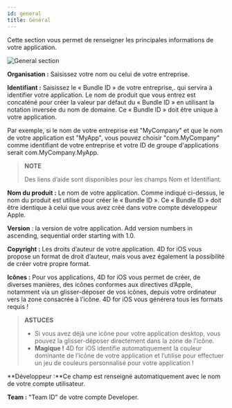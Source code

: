 ```yaml
---
id: general
title: Général
---
```


Cette section vous permet de renseigner les principales informations de votre application.

![General section](assets/fr/project-editor/General-section-4D-for-iOS.png)

**Organisation :** Saisissez votre nom ou celui de votre entreprise.

**Identifiant :** Saisissez le « Bundle ID » de votre entreprise,. qui servira à identifier votre application. Le nom de produit que vous entrez est concaténé pour créer la valeur par défaut du « Bundle ID » en utilisant la notation inversée du nom de domaine. Ce « Bundle ID » doit être unique à votre application.

Par exemple, si le nom de votre entreprise est "MyCompany" et que le nom de votre application est "MyApp", vous pouvez choisir "com.MyCompany" comme identifiant de votre entreprise et votre ID de groupe d'applications serait com.MyCompany.MyApp.

> **NOTE**
> 
> Des liens d’aide sont disponibles pour les champs Nom et Identifiant.

**Nom du produit :** Le nom de votre application. Comme indiqué ci-dessus, le nom du produit est utilisé pour créer le « Bundle ID ». Ce « Bundle ID » doit être identique à celui que vous avez créé dans votre compte développeur Apple.

**Version** : la version de votre application. Add version numbers in ascending, sequential order starting with 1.0.

**Copyright :** Les droits d’auteur de votre application. 4D for iOS vous propose un format de droit d’auteur, mais vous avez également la possibilité de créer votre propre format.

**Icônes :** Pour vos applications, 4D for iOS vous permet de créer, de diverses manières, des icônes conformes aux directives d’Apple, notamment via un glisser-déposer de vos icônes, depuis votre ordinateur vers la zone consacrée à l’icône. 4D for iOS vous générera tous les formats requis !

> **ASTUCES**
> 
> * Si vous avez déjà une icône pour votre application desktop, vous pouvez la glisser-déposer directement dans la zone de l’icône.
> * **Magique !** 4D for iOS identifie automatiquement la couleur dominante de l’icône de votre application et l’utilise pour effectuer un jeu de couleurs personnalisé pour votre application !


**Développeur :**Ce champ est renseigné automatiquement avec le nom de votre compte utilisateur.

**Team :** "Team ID" de votre compte Developer.
